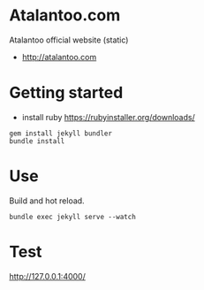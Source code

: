 Atalantoo.com
===

Atalantoo official website (static)
- http://atalantoo.com

# Getting started

- install ruby https://rubyinstaller.org/downloads/
````
gem install jekyll bundler
bundle install
````


# Use

Build and hot reload.
````
bundle exec jekyll serve --watch
````

# Test
http://127.0.0.1:4000/